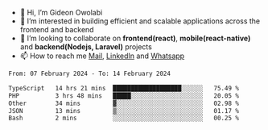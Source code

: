 - 👋 Hi, I’m Gideon Owolabi
- 👀 I’m interested in building efficient and scalable applications across the frontend and backend
- 💞️ I’m looking to collaborate on <b>frontend(react)</b>, <b>mobile(react-native)</b> and <b>backend(Nodejs, Laravel)</b> projects
- 📫 How to reach me <a href="mailto:gideoniyin2021@gmail.com">Mail</a>, <a href="https://www.linkedin.com/in/gideon-owolabi-9b667a232/">LinkedIn</a> and <a href="https://wa.me/2348055377085">Whatsapp</a>

<!---
gude1/gude1 is a ✨ special ✨ repository because its `README.md` (this file) appears on your GitHub profile.
You can click the Preview link to take a look at your changes.
--->

<!--START_SECTION:waka-->

```txt
From: 07 February 2024 - To: 14 February 2024

TypeScript   14 hrs 21 mins  ███████████████████░░░░░░   75.49 %
PHP          3 hrs 48 mins   █████░░░░░░░░░░░░░░░░░░░░   20.05 %
Other        34 mins         ▓░░░░░░░░░░░░░░░░░░░░░░░░   02.98 %
JSON         13 mins         ▒░░░░░░░░░░░░░░░░░░░░░░░░   01.17 %
Bash         2 mins          ░░░░░░░░░░░░░░░░░░░░░░░░░   00.25 %
```

<!--END_SECTION:waka-->
